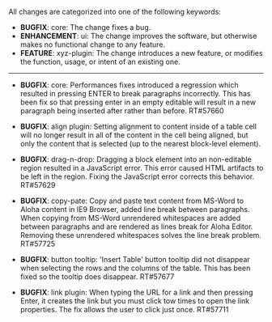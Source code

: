 All changes are categorized into one of the following keywords:

- **BUGFIX**: core: The change fixes a bug.
- **ENHANCEMENT**: ui: The change improves the software, but otherwise makes no
                   functional change to any feature.
- **FEATURE**: xyz-plugin: The change introduces a new feature, or modifies the
               function, usage, or intent of an existing one.

----

- **BUGFIX**: core: Performances fixes introduced a regression which resulted
              in pressing ENTER to break paragraphs incorrectly.  This has been
              fix so that pressing enter in an empty editable will result in a
              new paragraph being inserted after rather than before. RT#57660

- **BUGFIX**: align plugin: Setting alignment to content inside of a table cell
              will no longer result in all of the content in the cell being
              aligned, but only the content that is selected (up to the nearest
              block-level element).

- **BUGFIX**: drag-n-drop: Dragging a block element into an non-editable region
              resulted in a JavaScript error. This error caused HTML artifacts
              to be left in the region. Fixing the  JavaScript error corrects
              this behavior. RT#57629

- **BUGFIX**: copy-pate: Copy and paste text content from MS-Word to Aloha content
              in IE9 Browser, added line break between paragraphs. When
              copying from MS-Word unrendered whitespaces are added between
              paragraphs and are rendered as lines break for Aloha Editor.
              Removing these unrendered whitespaces solves the line break problem.
              RT#57725

- **BUGFIX**: button tooltip: 'Insert Table' button tooltip did not disappear when selecting
              the rows and the columns of the table. This has been fixed so the tooltip does
              disappear. RT#57677

- **BUGFIX**: link plugin: When typing the URL for a link and then pressing Enter,
              it creates the link but you must click tow times to open the link
              properties. The fix allows the user to click just once. RT#57711

